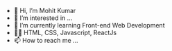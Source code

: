 - 👋 Hi, I’m Mohit Kumar
- 👀 I’m interested in ...
- 🌱 I’m currently learning Front-end Web Development
- 👩‍💻 HTML, CSS, Javascript, ReactJs
- 📫 How to reach me ...

<!---
GeekCoder23/GeekCoder23 is a ✨ special ✨ repository because its `README.md` (this file) appears on your GitHub profile.
You can click the Preview link to take a look at your changes.
--->
